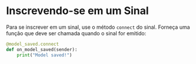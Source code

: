 # Inscrevendo-se em um Sinal

Para se inscrever em um sinal, use o método `connect` do sinal. Forneça uma função que deve ser chamada quando o sinal for emitido:

```python
@model_saved.connect
def on_model_saved(sender):
    print("Model saved!")
```
